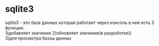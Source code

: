 # sqlite3
sqlite3 - это база данных которая работает через консоль
в ней есть 3 функции:                                                                                                                                                               
  1)добавляет значение
  2)обновляет значение(в разроботке))                                                                                                                                               
  3)для просмотра баззы данных
